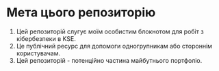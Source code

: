 # Мета цього репозиторію
1. Цей репозиторій слугує моїм особистим блокнотом для робіт з кібербезпеки в KSE.
2. Це публічний ресурс для допомоги одногрупникам або стороннім користувачам.
3. Цей репозиторій - потенційно частина майбутнього портфоліо.

